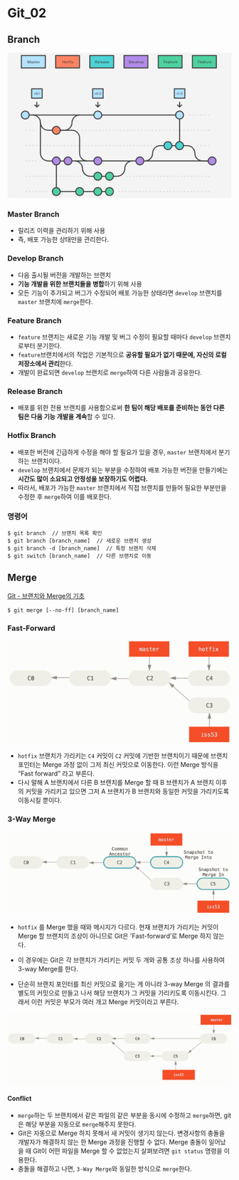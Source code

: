 # Git_02

## Branch

![image-20220311092558777](git_02.assets/image-20220311092558777.png)

### Master Branch

-   릴리즈 이력을 관리하기 위해 사용
-   즉, 배포 가능한 상태만을 관리한다.

### Develop Branch

-   다음 출시될 버전을 개발하는 브랜치
-   **기능 개발을 위한 브랜치들을 병합**하기 위해 사용
-   모든 기능이 추가되고 버그가 수정되어 배포 가능한 상태라면 `develop` 브랜치를 `master` 브랜치에 `merge`한다.

### Feature Branch

-   `feature` 브랜치는 새로운 기능 개발 및 버그 수정이 필요할 때마다 `develop` 브랜치로부터 분기한다.
-   `feature`브랜치에서의 작업은 기본적으로 **공유할 필요가 없기 때문에, 자신의 로컬 저장소에서 관리**한다.
-   개발이 완료되면 `develop` 브랜치로 `merge`하여 다른 사람들과 공유한다.

### Release Branch

-   배포를 위한 전용 브랜치를 사용함으로써 **한 팀이 해당 배포를 준비하는 동안 다른 팀은 다음 기능 개발을 계속**할 수 있다.

### Hotfix Branch

-   배포한 버전에 긴급하게 수정을 해야 할 필요가 있을 경우, `master` 브랜치에서 분기하는 브랜치이다.
-   `develop` 브랜치에서 문제가 되는 부분을 수정하여 배포 가능한 버전을 만들기에는 **시간도 많이 소요되고 안정성을 보장하기도 어렵다.**
-   따라서, 배포가 가능한 `master` 브랜치에서 직접 브랜치를 만들어 필요한 부분만을 수정한 후 `merge`하여 이를 배포한다.

### 명령어

```
$ git branch  // 브랜치 목록 확인
$ git branch [branch_name]  // 새로운 브랜치 생성
$ git branch -d [branch_name]  // 특정 브랜치 삭제
$ git switch [branch_name]  // 다른 브랜치로 이동
```



## Merge

[Git - 브랜치와 Merge의 기초](https://git-scm.com/book/ko/v2/Git-%EB%B8%8C%EB%9E%9C%EC%B9%98-%EB%B8%8C%EB%9E%9C%EC%B9%98%EC%99%80-Merge-%EC%9D%98-%EA%B8%B0%EC%B4%88)

```
$ git merge [--no-ff] [branch_name]
```

### Fast-Forward

![image-20220311103814997](git_02.assets/image-20220311103814997.png)

-   `hotfix` 브랜치가 가리키는 `C4` 커밋이 `C2` 커밋에 기반한 브랜치이기 때문에 브랜치 포인터는 Merge 과정 없이 그저 최신 커밋으로 이동한다. 이런 Merge 방식을 “Fast forward” 라고 부른다.
-   다시 말해 A 브랜치에서 다른 B 브랜치를 Merge 할 때 B 브랜치가 A 브랜치 이후의 커밋을 가리키고 있으면 그저 A 브랜치가 B 브랜치와 동일한 커밋을 가리키도록 이동시킬 뿐이다.

### 3-Way Merge

![image-20220311103953086](git_02.assets/image-20220311103953086.png)

-   `hotfix` 를 Merge 했을 때와 메시지가 다르다. 현재 브랜치가 가리키는 커밋이 Merge 할 브랜치의 조상이 아니므로 Git은 'Fast-forward’로 Merge 하지 않는다.
-   이 경우에는 Git은 각 브랜치가 가리키는 커밋 두 개와 공통 조상 하나를 사용하여 3-way Merge를 한다.

-   단순히 브랜치 포인터를 최신 커밋으로 옮기는 게 아니라 3-way Merge 의 결과를 별도의 커밋으로 만들고 나서 해당 브랜치가 그 커밋을 가리키도록 이동시킨다. 그래서 이런 커밋은 부모가 여러 개고 Merge 커밋이라고 부른다.

![image-20220311104059006](git_02.assets/image-20220311104059006.png)



#### Conflict

-   `merge`하는 두 브랜치에서 같은 파일의 같은 부분을 동시에 수정하고 `merge`하면, git은 해당 부분을 자동으로 `merge`해주지 못한다.
-   Git은 자동으로 Merge 하지 못해서 새 커밋이 생기지 않는다. 변경사항의 충돌을 개발자가 해결하지 않는 한 Merge 과정을 진행할 수 없다. Merge 충돌이 일어났을 때 Git이 어떤 파일을 Merge 할 수 없었는지 살펴보려면 `git status` 명령을 이용한다.
-   충돌을 해결하고 나면, `3-Way Merge`와 동일한 방식으로 `merge`한다.

